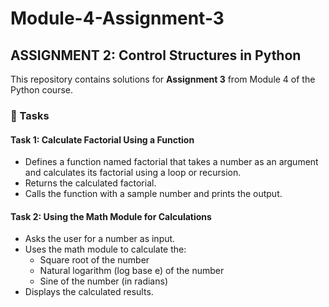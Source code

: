 # Module-4-Assignment-3

## ASSIGNMENT 2: Control Structures in Python

This repository contains solutions for **Assignment 3** from Module 4 of the Python course.

### 📌 Tasks

#### Task 1:  Calculate Factorial Using a Function 
- Defines a function named factorial that takes a number as an argument and calculates its factorial using a loop or recursion.
- Returns the calculated factorial.
- Calls the function with a sample number and prints the output.

#### Task 2: Using the Math Module for Calculations

- Asks the user for a number as input.
- Uses the math module to calculate the:
  -  Square root of the number
  - Natural logarithm (log base e) of the number
  - Sine of the number (in radians)
- Displays the calculated results.


